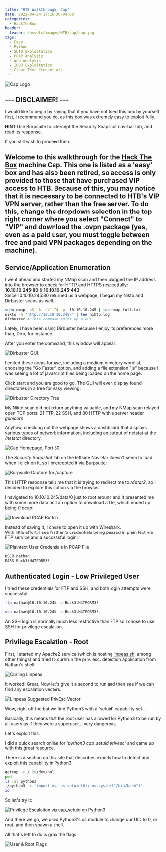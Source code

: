 ```yaml
---
title: "HTB Walkthrough: Cap"
date: 2022-04-24T17:16:30-04:00
categories:
  - HackTheBox
header:
  teaser: /assets/images/HTB/cap/cap.jpg
tags:
  - Easy
  - Python
  - SUID Exploitation
  - PCAP Analysis
  - Web Analysis
  - IDOR Exploitation
  - Clear Text Credentials
---
```


![Cap Logo](/assets/images/HTB/cap/cap.jpg)

## --- DISCLAIMER! ---
I would like to begin by saying that if you have not tried this box by yourself first, I recommend you do, as this box was extremely easy to exploit fully.  

**HINT** Use Burpsuite to intercept the Security Snapshot nav-bar tab, and read its response.  

If you still wish to proceed then...  

**Welcome** to this walkthrough for the [Hack The Box](https://www.hackthebox.com/) machine Cap. This one is listed as a 'easy' box and has also been retired, so access is only provided to those that have purchased VIP access to HTB.
Because of this, you may notice that it is necessary to be connected to HTB's VIP VPN server, rather than the free server. To do this, change the dropdown selection in the top right corner where you select "Connect"
to "VIP" and download the .ovpn package (yes, even as a paid user, you must toggle between free and paid VPN packages depending on the machine).
---
## Service/Application Enumeration

I went ahead and started my NMap scan and then plugged the IP address into the browser to check for HTTP and HTTPS respectfully: **10.10.10.245:80** & **10.10.10.245:443**  
Since 10.10.10.245:80 returned us a webpage, I began my Nikto and Dirbuster scans as well.

```bash
sudo nmap -sS -A -sV -T4 -p- 10.10.10.245 | tee nmap_full.txt
nikto -h "http://10.10.10.245/" | tee nikto.log 
dirbuster # This command spins up a GUI
```

Lately, I have been using Dirbuster because I enjoy its preferences more than, Dirb, for instance.  

After you enter the command, this window will appear:  

![Dirbuster GUI](/assets/images/HTB/cap/dirbuster.jpg)

I edited these areas for use, including a medium directory wordlist, choosing the "Go Faster" option, and adding a file extension "js" because I was seeing a lot of javascript files being loaded on the home page.  

Click start and you are good to go. The GUI will even display found directories in a tree for easy viewing:  

![Dirbuster Directory Tree](/assets/images/HTB/cap/dirbuster-tree.jpg)

My Nikto scan did not return anything valuable, and my NMap scan relayed open TCP ports: 21 FTP, 22 SSH, and 80 HTTP with a server header *gunicorn*.  

Anyhow, checking out the webpage shows a dashboard that displays various types of network information, including an output of netstat at the */netstat* directory.  

![Cap Homepage, Port 80](/assets/images/HTB/cap/homepage.jpg)

The *Security Snapshot* tab on the leftside Nav-Bar doesn't seem to load when I click on it, so I intercepted it via Burpsuite:  

![Burpsuite Capture for /capture](/assets/images/HTB/cap/burp-data.jpg)

This HTTP response tells me that it is trying to redirect me to */data/2*, so I decided to explore this option via the browser.  

I navigated to 10.10.10.245/data/0 just to root around and it presented me with some more data and an option to download a file, which ended up being *0.pcap*:  

![Download PCAP Button](/assets/images/HTB/cap/download-pcap.jpg)

Instead of saving it, I chose to open it up with Wireshark.  
With little effort, I see Nathan's credentials being passed in plain text via FTP service and a successful login:

![Plaintext User Credentials in PCAP File](/assets/images/HTB/cap/creds.jpg)

```bash
USER nathan
PASS Buck3tH4TFORM3!
```

## Authenticated Login - Low Privileged User

I tried these credentials for FTP and SSH, and both login attempts were successful:  

```bash
ftp nathan@10.10.10.245 -p Buck3tH4TFORM3!

ssh nathan@10.10.10.245 -p Buck3tH4TFORM3!
```

An SSH login is normally much less restrictive than FTP so I chose to use SSH for privilege escalation.

## Privilege Escalation - Root

First, I started my Apache2 service (which is hosting [linpeas.sh](https://github.com/carlospolop/PEASS-ng/releases), among other things) and tried to curl/run the priv. esc. detection application from Nathan's shell:  

![Curling Linpeas](/assets/images/HTB/cap/curl-peas.jpg)

It worked! Great. Now let's give it a second to run and then see if we can find any escalation vectors.  

![Linpeas Suggested PrivEsc Vector](/assets/images/HTB/cap/linpeas.jpg)

Wow, right off the bat we find Python3 with a 'setuid' capability set...  

Basically, this means that the root user has allowed for Python3 to be run by all users as if they were a superuser... very dangerous.  

Let's exploit this.  

I did a quick search online for '*python3 cap_setuid privesc*' and came up with this great [resource](https://www.hackingarticles.in/linux-privilege-escalation-using-capabilities/).  

There is a section on this site that describes exactly how to detect and exploit this capability in Python3:  

```bash
getcap -r / 2>/dev/null
pwd
ls -al python3
./python3 -c 'import os; os.setuid(0); os.system("/bin/bash")'
id
```

So let's try it:  

![Privilege Escalation via cap_setuid on Python3](/assets/images/HTB/cap/root.jpg)

And there we go, we used Python3's *os* module to change our UID to 0, or root, and then spawn a shell. 

All that's left to do is grab the flags:  

![User & Root Flags](/assets/images/HTB/cap/flags.jpg)
